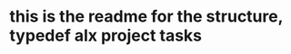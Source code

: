 this is the readme for the structure, typedef alx project tasks
=====================================================================

